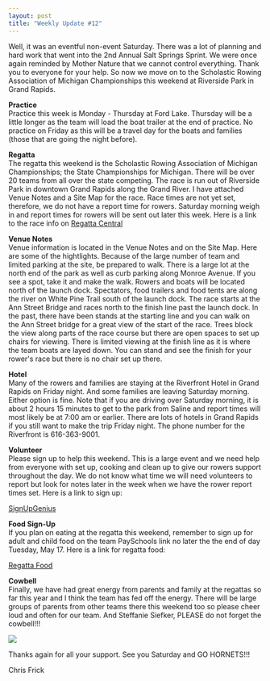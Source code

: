 ```yaml
---
layout: post  
title: "Weekly Update #12"
---
```


Well, it was an eventful non-event Saturday. There was a lot of planning
and hard work that went into the 2nd Annual Salt Springs Sprint. We were
once again reminded by Mother Nature that we cannot control everything.
Thank you to everyone for your help. So now we move on to the Scholastic
Rowing Association of Michigan Championships this weekend at Riverside
Park in Grand Rapids.

**Practice**  
Practice this week is Monday - Thursday at Ford Lake. Thursday will be a
little longer as the team will load the boat trailer at the end of
practice. No practice on Friday as this will be a travel day for the
boats and families (those that are going the night before).

**Regatta**  
The regatta this weekend is the Scholastic Rowing Association of
Michigan Championships; the State Championships for Michigan. There will
be over 20 teams from all over the state competing. The race is run out
of Riverside Park in downtown Grand Rapids along the Grand River. I have
attached Venue Notes and a Site Map for the race. Race times are not yet
set, therefore, we do not have a report time for rowers. Saturday
morning weigh in and report times for rowers will be sent out later this
week. Here is a link to the race info on [Regatta
Central](https://www.regattacentral.com/regatta/index.jsp?job_id=4703&org_id=0)

**Venue Notes**  
Venue information is located in the Venue Notes and on the Site Map.
Here are some of the hightlights. Because of the large number of team
and limited parking at the site, be prepared to walk. There is a large
lot at the north end of the park as well as curb parking along Monroe
Avenue. If you see a spot, take it and make the walk. Rowers and boats
will be located north of the launch dock. Spectators, food trailers and
food tents are along the river on White Pine Trail south of the launch
dock. The race starts at the Ann Street Bridge and races north to the
finish line past the launch dock. In the past, there have been stands at
the starting line and you can walk on the Ann Street bridge for a great
view of the start of the race. Trees block the view along parts of the
race course but there are open spaces to set up chairs for viewing.
There is limited viewing at the finish line as it is where the team
boats are layed down. You can stand and see the finish for your rower's
race but there is no chair set up there.

**Hotel**  
Many of the rowers and families are staying at the Riverfront Hotel in
Grand Rapids on Friday night. And some families are leaving Saturday
morning. Either option is fine. Note that if you are driving over
Saturday morning, it is about 2 hours 15 minutes to get to the park from
Saline and report times will most likely be at 7:00 am or earlier. There
are lots of hotels in Grand Rapids if you still want to make the trip
Friday night. The phone number for the Riverfront is 616-363-9001.

**Volunteer**  
Please sign up to help this weekend. This is a large event and we need
help from everyone with set up, cooking and clean up to give our rowers
support throughout the day. We do not know what time we will need
volunteers to report but look for notes later in the week when we have
the rower report times set. Here is a link to sign up:

[SignUpGenius](http://www.signupgenius.com/go/20f0a4dafab2ba2f49-2016)

**Food Sign-Up**  
If you plan on eating at the regatta this weekend, remember to sign up
for adult and child food on the team PaySchools link no later the the
end of day Tuesday, May 17. Here is a link for regatta food:

[Regatta
Food](https://parent.payschools.com/cat.asp?id=C740BA23A6504DACBD07791491B63467&)

**Cowbell**  
Finally, we have had great energy from parents and family at the
regattas so far this year and I think the team has fed off the energy.
There will be large groups of parents from other teams there this
weekend too so please cheer loud and often for our team. And Steffanie
Siefker, PLEASE do not forget the cowbell!!!

![](http://i.imgur.com/GIlrqxk.png)

Thanks again for all your support. See you Saturday and GO HORNETS!!!

Chris Frick
